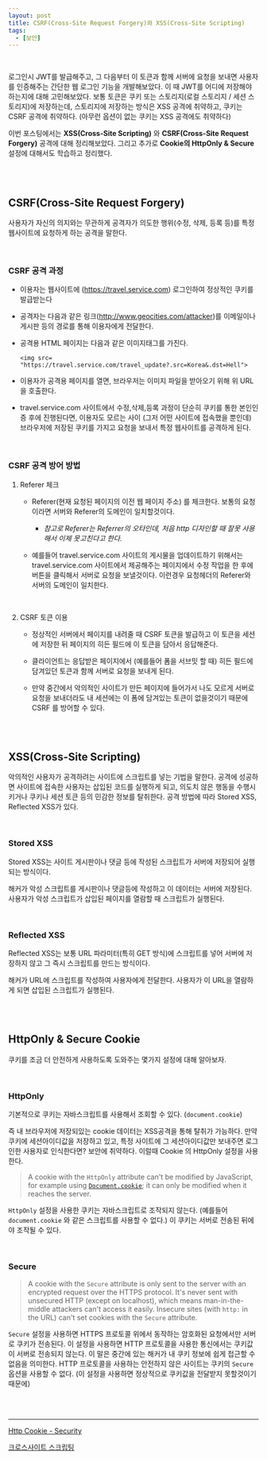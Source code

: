 ```yaml
---
layout: post
title: CSRF(Cross-Site Request Forgery)와 XSS(Cross-Site Scripting)
tags:
  - [보안]
---
```


<br>

로그인시 JWT를 발급해주고, 그 다음부터 이 토큰과 함께 서버에 요청을 보내면 사용자를 인증해주는 간단한 웹 로그인 기능을 개발해보았다. 이 때 JWT를 어디에 저장해야 하는지에 대해 고민해보았다. 보통 토큰은 쿠키 또는 스토리지(로컬 스토리지 / 세션 스토리지)에 저장하는데, 스토리지에 저장하는 방식은 XSS 공격에 취약하고, 쿠키는 CSRF 공격에 취약하다. (아무런 옵션이 없는 쿠키는 XSS 공격에도 취약하다) 

이번 포스팅에서는 <b>XSS(Cross-Site Scripting)</b> 와 <b>CSRF(Cross-Site Request Forgery)</b> 공격에 대해 정리해보았다. 그리고 추가로 <b>Cookie의 HttpOnly & Secure</b>설정에 대해서도 학습하고 정리했다. 

<br>

<br>

## CSRF(Cross-Site Request Forgery) 

사용자가 자신의 의지와는 무관하게 공격자가 의도한 행위(수정, 삭제, 등록 등)를 특정 웹사이트에 요청하게 하는 공격을 말한다.

<br>

### CSRF 공격 과정

- 이용자는 웹사이트에 (https://travel.service.com) 로그인하여 정상적인 쿠키를 발급받는다

- 공격자는 다음과 같은 링크(http://www.geocities.com/attacker)를 이메일이나 게시판 등의 경로를 통해 이용자에게 전달한다.

- 공격용 HTML 페이지는 다음과 같은 이미지태그를 가진다.

  `<img src= "https://travel.service.com/travel_update?.src=Korea&.dst=Hell">`

- 이용자가 공격용 페이지를 열면, 브라우저는 이미지 파일을 받아오기 위해 위 URL을 호출한다.

- travel.service.com 사이트에서 수정,삭제,등록 과정이 단순히 쿠키를 통한 본인인증 후에 진행된다면, 이용자도 모르는 사이 (그저 어떤 사이트에 접속했을 뿐인데) 브라우저에 저장된 쿠키를 가지고 요청을 보내서 특정 웹사이트를 공격하게 된다. 

<br>

### CSRF 공격 방어 방법

1. Referer 체크

   - Referer(현재 요청된 페이지의 이전 웹 페이지 주소) 를 체크한다. 보통의 요청이라면 서버와 Referer의 도메인이 일치할것이다.
     - *참고로 Referer는 Referrer의 오타인데, 처음 http 디자인할 때 잘못 사용해서 이제 못고친다고 한다.*

   - 예를들어 travel.service.com 사이트의 게시물을 업데이트하기 위해서는 travel.service.com 사이트에서 제공해주는 페이지에서 수정 작업을 한 후에 버튼을 클릭해서 서버로 요청을 보낼것이다. 이런경우 요청헤더의 Referer와 서버의 도메인이 일치한다. 

<br>

2. CSRF 토큰 이용

   - 정상적인 서버에서 페이지를 내려줄 때 CSRF 토큰을 발급하고 이 토큰을 세션에 저장한 뒤 페이지의 히든 필드에 이 토큰을 담아서 응답해준다.

   - 클라이언트는 응답받은 페이지에서 (예를들어 폼을 서브밋 할 때) 히든 필드에 담겨있던 토큰과 함께 서버로 요청을 보내게 된다.

   - 만약 중간에서 악의적인 사이트가 만든 페이지에 들어가서 나도 모르게 서버로 요청을 보내더라도 내 세션에는 이 폼에 담겨있는 토큰이 없을것이기 때문에 CSRF 를 방어할 수 있다.

<br>

<br>

## XSS(Cross-Site Scripting) 

악의적인 사용자가 공격하려는 사이트에 스크립트를 넣는 기법을 말한다. 공격에 성공하면 사이트에 접속한 사용자는 삽입된 코드를 실행하게 되고,  의도치 않은 행동을 수행시키거나 쿠키나 세션 토큰 등의 민감한 정보를 탈취한다. 공격 방법에 따라 Stored XSS, Reflected XSS가 있다. 

<br>

### Stored XSS

Stored XSS는 사이트 게시판이나 댓글 등에 작성된 스크립트가 서버에 저장되어 실행되는 방식이다. 

해커가 악성 스크립트를 게시판이나 댓글등에 작성하고 이 데이터는 서버에 저장된다. 사용자가 악성 스크립트가 삽입된 페이지를 열람할 때 스크립트가 실행된다. 

<br>

### Reflected XSS

Reflected XSS는 보통 URL 파라미터(특히 GET 방식)에 스크립트를 넣어 서버에 저장하지 않고 그 즉시 스크립트를 만드는 방식이다. 

해커가 URL에 스크립트를 작성하여 사용자에게 전달한다. 사용자가 이 URL을 열람하게 되면 삽입된 스크립트가 실행된다. 

<br>

<br>

## HttpOnly & Secure Cookie

쿠키를 조금 더 안전하게 사용하도록 도와주는 몇가지 설정에 대해 알아보자. 

<br>

### HttpOnly

기본적으로 쿠키는 자바스크립트를 사용해서 조회할 수 있다. (`document.cookie`)

즉 내 브라우저에 저장되있는 cookie 데이터는 XSS공격을 통해 탈취가 가능하다. 만약 쿠키에 세션아이디값을 저장하고 있고, 특정 사이트에 그 세션아이디값만 보내주면 로그인한 사용자로 인식한다면? 보안에 취약하다. 이럴때 Cookie 의 HttpOnly 설정을 사용한다. 

> A cookie with the `HttpOnly` attribute can't be modified by JavaScript, for example using [`Document.cookie`](https://developer.mozilla.org/en-US/docs/Web/API/Document/cookie); it can only be modified when it reaches the server. 

`HttpOnly` 설정을 사용한 쿠키는 자바스크립트로 조작되지 않는다. (예를들어 `document.cookie` 와 같은 스크립트를 사용할 수 없다.) 이 쿠키는 서버로 전송된 뒤에야 조작될 수 있다. 

<br>

### Secure

> A cookie with the `Secure` attribute is only sent to the server with an encrypted request over the HTTPS protocol. It's never sent with unsecured HTTP (except on localhost), which means man-in-the-middle attackers can't access it easily. Insecure sites (with `http:` in the URL) can't set cookies with the `Secure` attribute. 

`Secure` 설정을 사용하면 HTTPS 프로토콜 위에서 동작하는 암호화된 요청에서만 서버로 쿠키가 전송된다. 이 설정을 사용하면 HTTP 프로토콜을 사용한 통신에서는 쿠키값이 서버로 전송되지 않는다. 이 말은 중간에 있는 해커가 내 쿠키 정보에 쉽게 접근할 수 없음을 의미한다. HTTP 프로토콜을 사용하는 안전하지 않은 사이트는 쿠키의 `Secure` 옵션을 사용할 수 없다. (이 설정을 사용하면 정상적으로 쿠키값을 전달받지 못할것이기 때문에) 

<br>

<br>

---

[Http Cookie - Security](https://developer.mozilla.org/en-US/docs/Web/HTTP/Cookies#security)

[크로스사이트 스크립팅](https://www.youtube.com/watch?v=LfI6TAchgT4)



